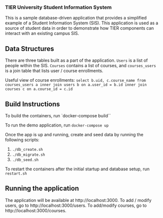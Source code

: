### TIER University Student Information System

This is a sample database-driven application that provides a simplified example
of a Student Information System (SIS). This application is used as a source of
student data in order to demonstrate how TIER components can interact with an
existing campus SIS.

## Data Structures

There are three tables built as a part of the application. `Users` is a list of
people within the SIS. `Courses` contains a list of courses, and `courses_users`
is a join table that lists user / course enrollments. 

Useful view of course enrollments: `select b.uid, c.course_name from
courses_users a inner join users b on a.user_id = b.id inner join courses c on
a.course_id = c.id`


## Build Instructions
 
To build the containers, run `docker-compose build``

To run the demo application, run `docker-compose up`

Once the app is up and running, create and seed data by running the following
scripts:

1. `./db_create.sh`
2. `./db_migrate.sh`
3. `./db_seed.sh`

To restart the containers after the initial startup and database setup, run
`restart.sh`
 
## Running the application

The application will be available at http://localhost:3000. To add / modify
users, go to http://localhost:3000/users. To add/modify courses, go to
http://localhost:3000/courses.

